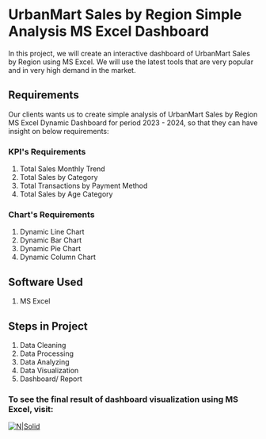 # UrbanMart Sales by Region Simple Analysis MS Excel Dashboard

In this project, we will create an interactive dashboard of UrbanMart Sales by Region using MS Excel. We will use the latest tools that are very popular and in very high demand in the market.

## Requirements

Our clients wants us to create simple analysis of UrbanMart Sales by Region MS Excel Dynamic Dashboard for period 2023 - 2024, so that they can have insight on below requirements:

### KPI's Requirements
1. Total Sales Monthly Trend
2. Total Sales by Category
3. Total Transactions by Payment Method
4. Total Sales by Age Category

### Chart's Requirements
1. Dynamic Line Chart
2. Dynamic Bar Chart
3. Dynamic Pie Chart
4. Dynamic Column Chart

## Software Used
1. MS Excel

## Steps in Project
1. Data Cleaning
2. Data Processing
3. Data Analyzing
4. Data Visualization
5. Dashboard/ Report

### To see the final result of dashboard visualization using MS Excel, visit:

[![N|Solid](https://img.shields.io/badge/Microsoft_Excel-217346?style=for-the-badge&logo=microsoft-excel&logoColor=white)]( https://biancaninna.github.io/MS-Excel-Dashboard-Simple-Analysis-of-UrbanMart-Sales-by-Region/)
